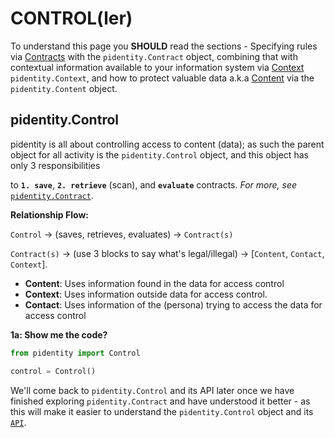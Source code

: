 # CONTROL(ler)
To understand this page you **SHOULD** read the sections - Specifying rules via [Contracts](index.md) with
the `pidentity.Contract` object, combining that with contextual information available to your information
system via [Context](context.md) `pidentity.Context`, and how to
protect valuable data a.k.a [Content](content.md) via the `pidentity.Content` object.


## pidentity.Control

pidentity is all about controlling access to content (data); as such the parent object for all activity is the `pidentity.Control` object, and this
object has only 3 responsibilities

to **`1. save`**, **`2. retrieve`** (scan), and **`evaluate`** contracts. *For more, see* [`pidentity.Contract`](contracts.md).

**Relationship Flow:**

`Control` -> (saves, retrieves, evaluates) -> `Contract(s)`

`Contract(s)` -> (use 3 blocks to say what's legal/illegal) -> [`Content`, `Contact`, `Context`].

- **Content**: Uses information found in the data for access control
- **Context**: Uses information outside data for access control.
- **Contact**: Uses information of the (persona) trying to access the data for access control

**1a: Show me the code?**

```py
from pidentity import Control

control = Control()
```
We'll come back to `pidentity.Control` and its API later once we have finished exploring `pidentity.Contract` and have understood it better - as this will make it easier to understand the `pidentity.Control` object and its [`API`](api/contracts.md).
